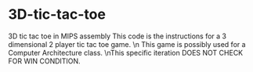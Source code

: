 # 3D-tic-tac-toe
3D tic tac toe in MIPS assembly
This code is the instructions for a 3 dimensional 2 player tic tac toe game. \n
This game is possibly used for a Computer Architecture class. 
\nThis specific iteration DOES NOT CHECK FOR WIN CONDITION.
